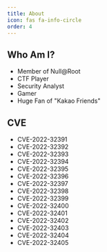```yaml
---
title: About
icon: fas fa-info-circle
order: 4
---
```


## Who Am I?
- Member of Null@Root
- CTF Player
- Security Analyst
- Gamer
- Huge Fan of "Kakao Friends"

## CVE
- CVE-2022-32391
- CVE-2022-32392
- CVE-2022-32393
- CVE-2022-32394
- CVE-2022-32395
- CVE-2022-32396
- CVE-2022-32397
- CVE-2022-32398
- CVE-2022-32399
- CVE-2022-32400
- CVE-2022-32401
- CVE-2022-32402
- CVE-2022-32403
- CVE-2022-32404
- CVE-2022-32405
